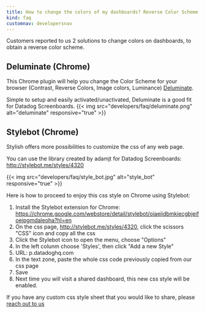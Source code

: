 ```yaml
---
title: How to change the colors of my dashboards? Reverse Color Scheme
kind: faq
customnav: developersnav
---
```


Customers reported to us 2 solutions to change colors on dashboards, to obtain a reverse color scheme.

## Deluminate (Chrome)

This Chrome plugin will help you change the Color Scheme for your browser (Contrast, Reverse Colors, Image colors, Luminance) [Deluminate](https://chrome.google.com/webstore/detail/deluminate/iebboopaeangfpceklajfohhbpkkfiaa?hl=en-US).

Simple to setup and easily activated/unactivated, Deluminate is a good fit for Datadog Screenboards.
{{< img src="developers/faq/deluminate.png" alt="deluminate" responsive="true" >}}

## Stylebot (Chrome)

Stylish offers more possibilities to customize the css of any web page.

You can use the library created by adamjt for Datadog Screenboards: http://stylebot.me/styles/4320

{{< img src="developers/faq/style_bot.jpg" alt="style_bot" responsive="true" >}}

Here is how to proceed to enjoy this css style on Chrome using Stylebot:

1. Install the Stylebot extension for Chrome: https://chrome.google.com/webstore/detail/stylebot/oiaejidbmkiecgbjeifoejpgmdaleoha?hl=en
2. On the css page, http://stylebot.me/styles/4320, click the scissors "CSS" icon and copy all the css
3. Click the Stylebot icon to open the menu, choose "Options"
4. In the left colunm choose 'Styles', then click "Add a new Style"
5. URL: p.datadoghq.com
6. In the text zone, paste the whole css code previously copied from our css page
7. Save
8. Next time you will visit a shared dashboard, this new css style will be enabled.

If you have any custom css style sheet that you would like to share, please [reach out to us](/help)